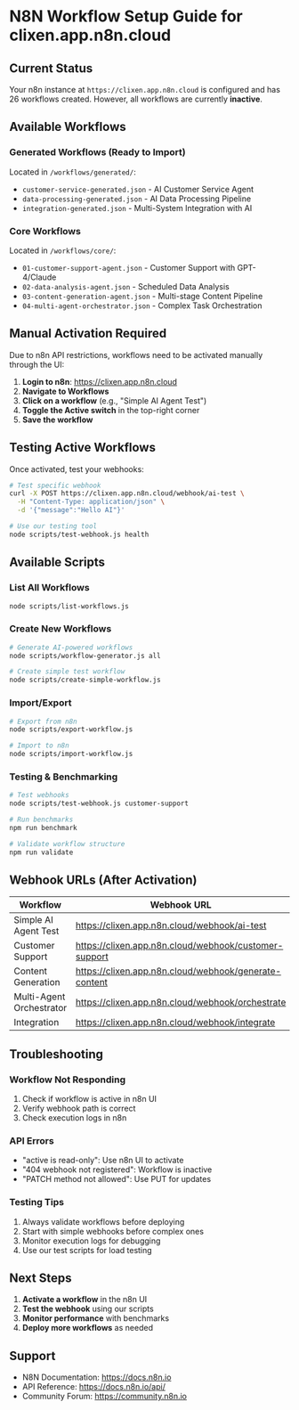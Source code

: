 # N8N Workflow Setup Guide for clixen.app.n8n.cloud

## Current Status

Your n8n instance at `https://clixen.app.n8n.cloud` is configured and has 26 workflows created. However, all workflows are currently **inactive**.

## Available Workflows

### Generated Workflows (Ready to Import)
Located in `/workflows/generated/`:
- `customer-service-generated.json` - AI Customer Service Agent
- `data-processing-generated.json` - AI Data Processing Pipeline  
- `integration-generated.json` - Multi-System Integration with AI

### Core Workflows
Located in `/workflows/core/`:
- `01-customer-support-agent.json` - Customer Support with GPT-4/Claude
- `02-data-analysis-agent.json` - Scheduled Data Analysis
- `03-content-generation-agent.json` - Multi-stage Content Pipeline
- `04-multi-agent-orchestrator.json` - Complex Task Orchestration

## Manual Activation Required

Due to n8n API restrictions, workflows need to be activated manually through the UI:

1. **Login to n8n**: https://clixen.app.n8n.cloud
2. **Navigate to Workflows**
3. **Click on a workflow** (e.g., "Simple AI Agent Test")
4. **Toggle the Active switch** in the top-right corner
5. **Save the workflow**

## Testing Active Workflows

Once activated, test your webhooks:

```bash
# Test specific webhook
curl -X POST https://clixen.app.n8n.cloud/webhook/ai-test \
  -H "Content-Type: application/json" \
  -d '{"message":"Hello AI"}'

# Use our testing tool
node scripts/test-webhook.js health
```

## Available Scripts

### List All Workflows
```bash
node scripts/list-workflows.js
```

### Create New Workflows
```bash
# Generate AI-powered workflows
node scripts/workflow-generator.js all

# Create simple test workflow
node scripts/create-simple-workflow.js
```

### Import/Export
```bash
# Export from n8n
node scripts/export-workflow.js

# Import to n8n
node scripts/import-workflow.js
```

### Testing & Benchmarking
```bash
# Test webhooks
node scripts/test-webhook.js customer-support

# Run benchmarks
npm run benchmark

# Validate workflow structure
npm run validate
```

## Webhook URLs (After Activation)

| Workflow | Webhook URL |
|----------|-------------|
| Simple AI Agent Test | https://clixen.app.n8n.cloud/webhook/ai-test |
| Customer Support | https://clixen.app.n8n.cloud/webhook/customer-support |
| Content Generation | https://clixen.app.n8n.cloud/webhook/generate-content |
| Multi-Agent Orchestrator | https://clixen.app.n8n.cloud/webhook/orchestrate |
| Integration | https://clixen.app.n8n.cloud/webhook/integrate |

## Troubleshooting

### Workflow Not Responding
1. Check if workflow is active in n8n UI
2. Verify webhook path is correct
3. Check execution logs in n8n

### API Errors
- "active is read-only": Use n8n UI to activate
- "404 webhook not registered": Workflow is inactive
- "PATCH method not allowed": Use PUT for updates

### Testing Tips
1. Always validate workflows before deploying
2. Start with simple webhooks before complex ones
3. Monitor execution logs for debugging
4. Use our test scripts for load testing

## Next Steps

1. **Activate a workflow** in the n8n UI
2. **Test the webhook** using our scripts
3. **Monitor performance** with benchmarks
4. **Deploy more workflows** as needed

## Support

- N8N Documentation: https://docs.n8n.io
- API Reference: https://docs.n8n.io/api/
- Community Forum: https://community.n8n.io